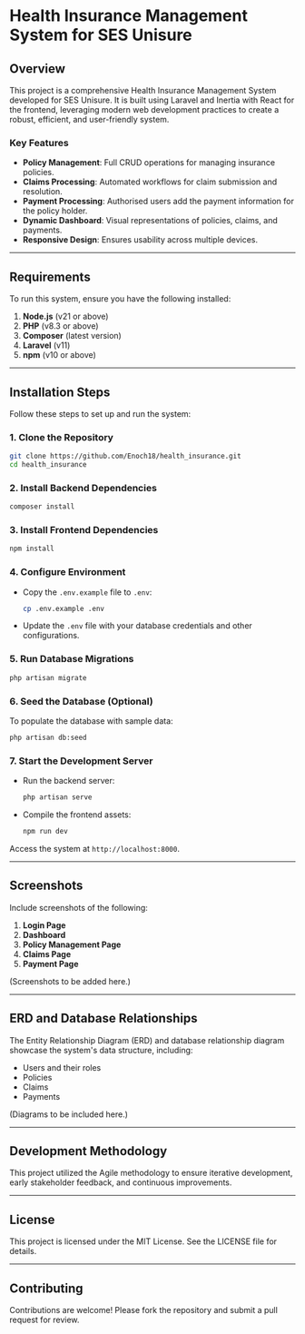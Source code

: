 # Health Insurance Management System for SES Unisure

## Overview
This project is a comprehensive Health Insurance Management System developed for SES Unisure. It is built using Laravel and Inertia with React for the frontend, leveraging modern web development practices to create a robust, efficient, and user-friendly system.

### Key Features
- **Policy Management**: Full CRUD operations for managing insurance policies.
- **Claims Processing**: Automated workflows for claim submission and resolution.
- **Payment Processing**: Authorised users add the payment information for the policy holder.
- **Dynamic Dashboard**: Visual representations of policies, claims, and payments.
- **Responsive Design**: Ensures usability across multiple devices.

---

## Requirements
To run this system, ensure you have the following installed:

1. **Node.js** (v21 or above)
2. **PHP** (v8.3 or above)
3. **Composer** (latest version)
5. **Laravel** (v11)
6. **npm** (v10 or above)

---

## Installation Steps
Follow these steps to set up and run the system:

### 1. Clone the Repository
```bash
git clone https://github.com/Enoch18/health_insurance.git
cd health_insurance
```

### 2. Install Backend Dependencies
```bash
composer install
```

### 3. Install Frontend Dependencies
```bash
npm install
```

### 4. Configure Environment
- Copy the `.env.example` file to `.env`:
  ```bash
  cp .env.example .env
  ```
- Update the `.env` file with your database credentials and other configurations.

### 5. Run Database Migrations
```bash
php artisan migrate
```

### 6. Seed the Database (Optional)
To populate the database with sample data:
```bash
php artisan db:seed
```

### 7. Start the Development Server
- Run the backend server:
  ```bash
  php artisan serve
  ```
- Compile the frontend assets:
  ```bash
  npm run dev
  ```

Access the system at `http://localhost:8000`.

---

## Screenshots
Include screenshots of the following:
1. **Login Page**
2. **Dashboard**
3. **Policy Management Page**
4. **Claims Page**
5. **Payment Page**

(Screenshots to be added here.)

---

## ERD and Database Relationships
The Entity Relationship Diagram (ERD) and database relationship diagram showcase the system's data structure, including:
- Users and their roles
- Policies
- Claims
- Payments

(Diagrams to be included here.)

---

## Development Methodology
This project utilized the Agile methodology to ensure iterative development, early stakeholder feedback, and continuous improvements.

---

## License
This project is licensed under the MIT License. See the LICENSE file for details.

---

## Contributing
Contributions are welcome! Please fork the repository and submit a pull request for review.
